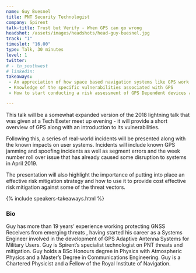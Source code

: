 ```yaml
---
name: Guy Buesnel
title: PNT Security Technologist
company: Spirent
talk-title: Trust but Verify - When GPS can go wrong
headshot: /assets/images/headshots/head-guy-buesnel.jpg
track: "1"
timeslot: "16.00"
type: Talk, 30 minutes
level: 1
twitter:
# - tn_southwest 
# linkedin: 
takeaways:
 - An appreciation of how space based navigation systems like GPS work
 - Knowledge of the specific vulnerabilities associated with GPS
 - How to start conducting a risk assessment of GPS Dependent devices and systems

---
```

This talk will be a somewhat expanded version of the 2018 lightning talk that was given at a Tech Exeter meet up evening - it will provide a short overview of GPS along with an introduction to its vulnerabilities.  

Following this, a series of real-world incidents will be presented along with the known impacts on user systems.  Incidents will include known GPS jamming and spoofing incidents as well as segment errors and the week number roll over issue  that has already caused some disruption to systems in April 2019.  

The presentation will also highlight the importance of putting into place an effective risk mitigation strategy and how to use it to provide cost effective risk mitigation against some of the threat vectors.

{% include speakers-takeaways.html %}
<h3>Bio</h3>
Guy has more than 19 years’ experience working protecting GNSS Receivers from emerging threats , having started his career as a Systems Engineer involved in the development of GPS Adaptive Antenna Systems for Military Users.  Guy is Spirent’s specialist technologist on PNT threats and mitigation. Guy holds a BSc Honours degree in Physics with Atmospheric Physics and a Master’s Degree in Communications Engineering.  Guy is a Chartered Physicist and a Fellow of the Royal Institute of Navigation.